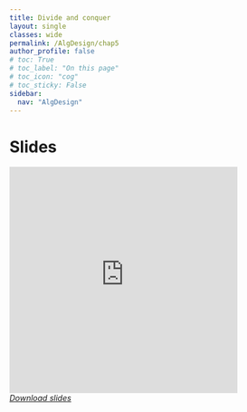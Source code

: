 ```yaml
---
title: Divide and conquer
layout: single
classes: wide
permalink: /AlgDesign/chap5
author_profile: false
# toc: True
# toc_label: "On this page"
# toc_icon: "cog"
# toc_sticky: False
sidebar:
  nav: "AlgDesign"
---
```

# Slides
<style>
.responsive-wrap iframe{ max-width: 100%;}
</style>
<div class="responsive-wrap">
<iframe src="https://docs.google.com/presentation/d/e/2PACX-1vQ-tyKj3m0tX_H6V9mcPOTmOmFtkXhdZqVdfahl9llbLK48OZ1_VYn3_d6ILG77oqtEgA9DazsN3wYY/embed?start=false&loop=false&delayms=3000" frameborder="0" height="400px" width="80%" allowfullscreen="true" mozallowfullscreen="true" webkitallowfullscreen="true"></iframe>
</div>

<i class="fa fa-download" aria-hidden="true">
<a href="https://drive.google.com/file/d/1-Afx1F4GK85fTfAOAky4uSOOJsCgOk23/view?usp=sharing" target="_blank">Download slides</a>
</i> 
